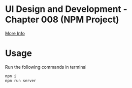 # UI Design and Development - Chapter 008 (NPM Project)

[More Info](https://github.com/metacube-manthan-rajoria/Assignments/tree/main/003%20-%20UI%20Design%20%26%20Development/Chapter%20008%20-%20NPM%20Project)

# Usage
Run the following commands in terminal 
```js
npm i
npm run server
```